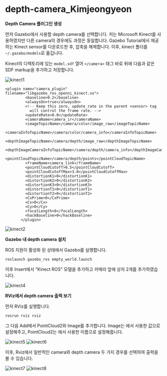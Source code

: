 # depth-camera_Kimjeongyeon

**Depth Camera 플러그인 생성**

먼저 Gazebo에서 사용할 depth camera를 선택합니다. 저는 Microsoft Kinect를 사용하였지만 다른 camera의 경우에도 과정은 동일합니다.
Gazebo Tutorial에서 제공하는 Kinect sensor를 다운로드한 후, 압축을 해제합니다.
이후, kinect 폴더를 ```~/.gazebo/models```로 옮깁니다.

Kinect의 디렉토리에 있는 ```model.sdf``` 열어 ```</camera>``` 태그 바로 뒤에 다음과 같은 SDF markup을 추가하고 저장합니다.

![kinect1](https://user-images.githubusercontent.com/84000076/122526009-cbcd6d00-d054-11eb-894c-3ab5aa959195.png)

 ```
 <plugin name="camera_plugin" filename="libgazebo_ros_openni_kinect.so">
          <baseline>0.2</baseline>
          <alwaysOn>true</alwaysOn>
          <!-- Keep this zero, update_rate in the parent <sensor> tag
            will control the frame rate. -->
          <updateRate>0.0</updateRate>
          <cameraName>camera_ir</cameraName>
          <imageTopicName>/camera/color/image_raw</imageTopicName>
          <cameraInfoTopicName>/camera/color/camera_info</cameraInfoTopicName>
          <depthImageTopicName>/camera/depth/image_raw</depthImageTopicName>
          <depthImageCameraInfoTopicName>/camera/depth/camera_info</depthImageCameraInfoTopicName>
          <pointCloudTopicName>/camera/depth/points</pointCloudTopicName>
          <frameName>camera_link</frameName>
          <pointCloudCutoff>0.5</pointCloudCutoff>
          <pointCloudCutoffMax>3.0</pointCloudCutoffMax>
          <distortionK1>0</distortionK1>
          <distortionK2>0</distortionK2>
          <distortionK3>0</distortionK3>
          <distortionT1>0</distortionT1>
          <distortionT2>0</distortionT2>
          <CxPrime>0</CxPrime>
          <Cx>0</Cx>
          <Cy>0</Cy>
          <focalLength>0</focalLength>
          <hackBaseline>0</hackBaseline>
        </plugin>
  ```
  ![kinect2](https://user-images.githubusercontent.com/84000076/122526046-d7b92f00-d054-11eb-8796-629f2e28cbde.png)
      
**Gazebo 내 depth camera 설치**

ROS 지원이 활성화 된 상태에서 Gazebo를 실행합니다.

```roslaunch gazebo_ros empty_world.launch```

이후 Insert에서 "Kinect ROS" 모델을 추가하고 카메라 앞에 상자 2개를 추가하였습니다.

![kinect4](https://user-images.githubusercontent.com/84000076/122526670-8493ac00-d055-11eb-9bed-ad7bb430f282.png)

**RViz에서 depth camera 출력 보기**

먼저 RViz를 실행합니다.

```rosrun rviz rviz```

그 다음 Add에서 PointCloud2와 Image를 추가합니다. Image는 <imageTopicName>에서 사용한 값으로 설정해주고, PointCloud2는 <depthImageTopicName>에서 사용한 이름으로 설정해줍니다.
 
![kinect5](https://user-images.githubusercontent.com/84000076/122527634-75f9c480-d056-11eb-8495-c5c349fa7736.png)
![kinect6](https://user-images.githubusercontent.com/84000076/122527646-7a25e200-d056-11eb-80a4-2ec009858157.png)

이후, Rviz에서 일반적인 camera와 depth camera 두 가지 경우를 선택하여 출력을 볼 수 있습니다.

![kinect7](https://user-images.githubusercontent.com/84000076/122528062-e56fb400-d056-11eb-95a6-04fae3692e74.png)
![kinect8](https://user-images.githubusercontent.com/84000076/122528083-ea346800-d056-11eb-8a10-78dccd0675cd.png)

